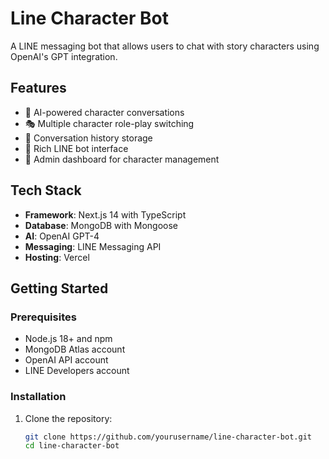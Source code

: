 # Line Character Bot

A LINE messaging bot that allows users to chat with story characters using OpenAI's GPT integration.

## Features

- 🤖 AI-powered character conversations
- 🎭 Multiple character role-play switching
- 💾 Conversation history storage
- 📱 Rich LINE bot interface
- 🔐 Admin dashboard for character management

## Tech Stack

- **Framework**: Next.js 14 with TypeScript
- **Database**: MongoDB with Mongoose
- **AI**: OpenAI GPT-4
- **Messaging**: LINE Messaging API
- **Hosting**: Vercel

## Getting Started

### Prerequisites

- Node.js 18+ and npm
- MongoDB Atlas account
- OpenAI API account
- LINE Developers account

### Installation

1. Clone the repository:
   ```bash
   git clone https://github.com/yourusername/line-character-bot.git
   cd line-character-bot
